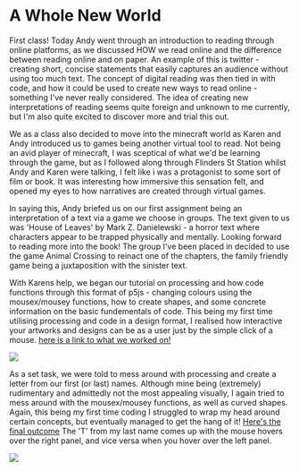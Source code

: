 # A Whole New World 

First class! Today Andy went through an introduction to reading through online platforms, as we discussed HOW we read online and the difference between reading online and on paper. An example of this is twitter - creating short, concise statements that easily captures an audience without using too much text. The concept of digital reading was then tied in with code, and how it could be used to create new ways to read online - something I've never really considered. The idea of creating new interpretations of reading seems quite foreign and unknown to me currently, but I'm also quite excited to discover more and trial this out. 

We as a class also decided to move into the minecraft world as Karen and Andy introduced us to games being another virtual tool to read. Not being an avid player of minecraft, I was sceptical of what we'd be learning through the game, but as I followed along through Flinders St Station whilst Andy and Karen were talking, I felt like i was a protagonist to some sort of film or book. It was interesting how immersive this sensation felt, and opened my eyes to how narratives are created through virtual games. 

In saying this, Andy briefed us on our first assignment being an interpretation of a text via a game we choose in groups. The text given to us was 'House of Leaves' by Mark Z. Danielewski - a horror text where characters appear to be trapped physically and mentally. Looking forward to reading more into the book! The group I've been placed in decided to use the game Animal Crossing to reinact one of the chapters, the family friendly game being a juxtaposition with the sinister text. 


With Karens help, we began our tutorial on processing and how code functions through this format of p5js - changing colours using the mousex/mousey functions, how to create shapes, and some concrete information on the basic fundementals of code. This being my first time utilising processing and code in a design format, I realised how interactive your artworks and designs can be as a user just by the simple click of a mouse. [here is a link to what we worked on!](https://renpapers.github.io/codeword/Processing%20Sketches/laurensfirstsketchprogress/)

<img src="1.JPG">

As a set task, we were told to mess around with processing and create a letter from our first (or last) names. Although mine being (extremely) rudimentary and admittedly not the most appealing visually, I again tried to mess around with the mousex/mousey functions, as well as curved shapes. Again, this being my first time coding I struggled to wrap my head around certain concepts, but eventually managed to get the hang of it! [Here's the final outcome](http://renpapers.github.io/codeword/Processing%20Sketches/L_sketch_yay) The 'T' from my last name comes up with the mouse hovers over the right panel, and vice versa when you hover over the left panel. 

<img src="L.JPG">
